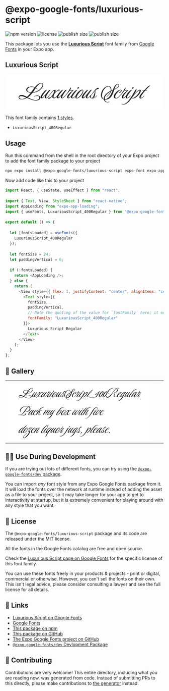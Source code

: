 # @expo-google-fonts/luxurious-script

![npm version](https://flat.badgen.net/npm/v/@expo-google-fonts/luxurious-script)
![license](https://flat.badgen.net/github/license/expo/google-fonts)
![publish size](https://flat.badgen.net/packagephobia/install/@expo-google-fonts/luxurious-script)
![publish size](https://flat.badgen.net/packagephobia/publish/@expo-google-fonts/luxurious-script)

This package lets you use the [**Luxurious Script**](https://fonts.google.com/specimen/Luxurious+Script) font family from [Google Fonts](https://fonts.google.com/) in your Expo app.

## Luxurious Script

![Luxurious Script](./font-family.png)

This font family contains [1 styles](#-gallery).

- `LuxuriousScript_400Regular`

## Usage

Run this command from the shell in the root directory of your Expo project to add the font family package to your project

```sh
npx expo install @expo-google-fonts/luxurious-script expo-font expo-app-loading
```

Now add code like this to your project

```js
import React, { useState, useEffect } from "react";

import { Text, View, StyleSheet } from "react-native";
import AppLoading from "expo-app-loading";
import { useFonts, LuxuriousScript_400Regular } from '@expo-google-fonts/luxurious-script';

export default () => {

  let [fontsLoaded] = useFonts({
    LuxuriousScript_400Regular
  });

  let fontSize = 24;
  let paddingVertical = 6;

  if (!fontsLoaded) {
    return <AppLoading />;
  } else {
    return (
      <View style={{ flex: 1, justifyContent: "center", alignItems: "center" }}>
        <Text style={{
          fontSize,
          paddingVertical,
          // Note the quoting of the value for `fontFamily` here; it expects a string!
          fontFamily: "LuxuriousScript_400Regular"
        }}>
          Luxurious Script Regular
        </Text>
      </View>
    );
  }
};
```

## 🔡 Gallery


||||
|-|-|-|
|![LuxuriousScript_400Regular](./LuxuriousScript_400Regular.ttf.png)||||


## 👩‍💻 Use During Development

If you are trying out lots of different fonts, you can try using the [`@expo-google-fonts/dev` package](https://github.com/expo/google-fonts/tree/master/font-packages/dev#readme).

You can import _any_ font style from any Expo Google Fonts package from it. It will load the fonts over the network at runtime instead of adding the asset as a file to your project, so it may take longer for your app to get to interactivity at startup, but it is extremely convenient for playing around with any style that you want.


## 📖 License

The `@expo-google-fonts/luxurious-script` package and its code are released under the MIT license.

All the fonts in the Google Fonts catalog are free and open source.

Check the [Luxurious Script page on Google Fonts](https://fonts.google.com/specimen/Luxurious+Script) for the specific license of this font family.

You can use these fonts freely in your products & projects - print or digital, commercial or otherwise. However, you can't sell the fonts on their own. This isn't legal advice, please consider consulting a lawyer and see the full license for all details.

## 🔗 Links

- [Luxurious Script on Google Fonts](https://fonts.google.com/specimen/Luxurious+Script)
- [Google Fonts](https://fonts.google.com/)
- [This package on npm](https://www.npmjs.com/package/@expo-google-fonts/luxurious-script)
- [This package on GitHub](https://github.com/expo/google-fonts/tree/master/font-packages/luxurious-script)
- [The Expo Google Fonts project on GitHub](https://github.com/expo/google-fonts)
- [`@expo-google-fonts/dev` Devlopment Package](https://github.com/expo/google-fonts/tree/master/font-packages/dev)

## 🤝 Contributing

Contributions are very welcome! This entire directory, including what you are reading now, was generated from code. Instead of submitting PRs to this directly, please make contributions to [the generator](https://github.com/expo/google-fonts/tree/master/packages/generator) instead.

